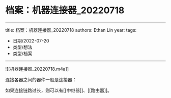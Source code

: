 # 档案：机器连接器_20220718


---
title: 档案：机器连接器_20220718
authors: Ethan Lin
year:
tags:
  - 日期/2022-07-20 
  - 类型/想法 
  - 类型/档案 
---



![[机器连接器_20220718.m4a]]



连接各器之间的器件一般是连接器：

如果连接链路过长，则可以有[[中继器]]、[[路由器]]。